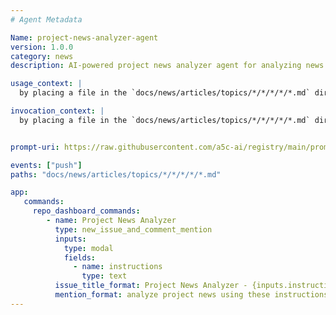 ```yaml
---
# Agent Metadata

Name: project-news-analyzer-agent
version: 1.0.0
category: news
description: AI-powered project news analyzer agent for analyzing news articles and generating insights, recommendations, and action items for projects in the repository.

usage_context: |
  by placing a file in the `docs/news/articles/topics/*/*/*/*/*.md` directory, the agent will be invoked to analyze the news article and generate insights, recommendations, and action items for projects in the repository.

invocation_context: |
  by placing a file in the `docs/news/articles/topics/*/*/*/*/*.md` directory, the agent will be invoked to analyze the news article and generate insights, recommendations, and action items for projects in the repository.


prompt-uri: https://raw.githubusercontent.com/a5c-ai/registry/main/prompts/news/project-news-analyzer-agent.prompt.md

events: ["push"]
paths: "docs/news/articles/topics/*/*/*/*/*.md"

app:
   commands:
     repo_dashboard_commands:
        - name: Project News Analyzer
          type: new_issue_and_comment_mention
          inputs:
            type: modal
            fields:
              - name: instructions
                type: text
          issue_title_format: Project News Analyzer - {inputs.instructions}
          mention_format: analyze project news using these instructions
---
```

